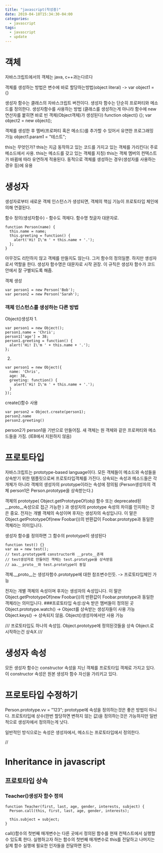 ```yaml
---
title: "javascript(작성중)"
date: 2019-04-18T15:34:30-04:00
categories:
  - javascript
tags:
  - javascript
  - update
---
```


# 객체

자바스크립트에서의 객체는 java, c++과는다르다

객체를 생성하는 방법은 변수에 바로 할당하는방법(object literal)
-> var object1 = {}

생성자 함수는 클래스의 자바스크립트 버전이다. 생성자 함수는 단순히 프로퍼티와 메소드를 정의한다.
생성자함수를 사용하는 방법 (클래스를 생성하는게 아니라 함수에 new 연산자를 붙히면 바로 빈 객체(Object객체)가 생성된다)
function object() {};
var object2 = new object();

객체를 생성한 후 멤버(프로퍼티 혹은 메소드)를 추가할 수 있어서 유연한 프로그래밍 가능
object1.param1 = "테스트";

this는 무엇인가?
this는 지금 동작하고 있는 코드를 가지고 있는 객체를 가리킨다( 주로 메소드에서 사용. this는 메소드를 갖고 있는 객체를 지칭)
this는 객체 멤버의 컨텍스트가 바뀜에 따라 유연하게 적용된다.
동적으로 객체를 생성하는 경우(생성자를 사용하는 경우 등)에 유용

# 생성자

생성자로부터 새로운 객체 인스턴스가 생성되면, 객체의 핵심 기능이 프로토타입 체인에 의해 연결된다.

함수 정의(생성자함수)  - 함수도 객체다.  함수명 첫글자 대문자로.
```
function Person(name) {
  this.name = name;
  this.greeting = function() {
    alert('Hi! I\'m ' + this.name + '.');
  };
}
```
아무것도 리턴하지 않고 객체를 만들지도 않는다. 그저 함수의 정의일뿐. 하지만 생성자로서 역할을 한다.
생성자 함수명은 대문자로 시작 권장. 이 규칙은 생성자 함수가 코드안에서 잘 구별되도록 해줌.

객체 생성
```
var person1 = new Person('Bob');
var person2 = new Person('Sarah');
```


### 객체 인스턴스를 생성하는 다른 방법

Object()생성자
1. 
```
var person1 = new Object();
person1.name = 'Chris';
person1['age'] = 38;
person1.greeting = function() {
  alert('Hi! I\'m ' + this.name + '.');
};
```
2.
```
var person1 = new Object({
  name: 'Chris',
  age: 38,
  greeting: function() {
    alert('Hi! I\'m ' + this.name + '.');
  }
});
```

create()함수 사용
```
var person2 = Object.create(person1);
person2.name
person2.greeting()
```
person2가 person1을 기반으로 만들어짐. 새 객체는 원 객체와 같은 프로퍼티와 메소드들을 가짐.
(IE8에서 지원하지 않음)

# 프로토타입

자바스크립트는 prototype-based language이다. 모든 객체들이 메소드와 속성들을 상속받기 위한 템플릿으로써 프로토타입객체를 가진다.
상속되는 속성과 메소드들은 각 개체가 아니라 객체의 생성자의 prototype이라는 속성에 정의됨
(Person생성자의 객체 person1은 Person.prototype을 상속받는다.)

객체의 prototype( Object.getPrototypeOf(obj) 함수 또는 deprecated된 __proto__속성으로 접근 가능한 ) 과
생성자의 prototype 속성의 차이를 인지하는 것은 중요.
전자는 개별 객체의 속성이며 후자는 생성자의 속성입니다. 이 말은 Object.getPrototypeOf(new Foobar())의 반환값이 Foobar.prototype과 동일한 객체라는 의미입니다.

생성자 함수를 정의하면 그 함수의 prototype이 생성된다
```
function test() {}
var aa = new test();
// test.prototype에 constructor와 __proto__존재
// test생성자로 만들어진 객체는 test.prototype을 상속받음
// aa.__proto__와 test.prototype이 동일
```
객체.__proto__는 생성자함수.prototype에 대한 참조변수인듯.
-> 프로토타입체인 가능

전자는 개별 객체의 속성이며 후자는 생성자의 속성입니다. 이 말은 Object.getPrototypeOf(new Foobar())의 반환값이 Foobar.prototype과 동일한 객체라는 의미입니다.
###프로토타입 속성:상속 받은 멤버들이 정의된 곳
Object.prototype.watch() -> Object를 상속받는 생성자들이 사용 가능
Object.keys() -> 상속되지 않음. Object()생성자에서만 사용 가능

///
프로토타입도 하나의 속성임.
Object.prototype에 정의된것들을 상속
Object.로 시작하는건 상속X
///

# 생성자 속성

모든 생성자 함수는 constructor 속성을 지닌 객체를 프로토타입 객체로 가지고 있다. 이 constructor 속성은 원본 생성자 함수 자신을 가리키고 있다.

# 프로토타입 수정하기

Person.prototype.vv = "123";
prototype에 속성을 정의하는것은 좋은 방법이 아니다.
프로토타입에 상수(한번 할당하면 변하지 않는 값)을 정의하는것은 가능하지만 일반적으로 생성자에서 정의하는게 낫다.

일반적인 방식으로는 속성은 생성자에서, 메소드는 프로토타입에서 정의한다. 


//
# Inheritance in javascript
## 프로토타입 상속

### Teacher()생성자 함수 정의
```
function Teacher(first, last, age, gender, interests, subject) {
  Person.call(this, first, last, age, gender, interests);

  this.subject = subject;
}
```
call()함수의 첫번째 매개변수는 다른 곳에서 정의된 함수를 현재 컨텍스트에서 실행할 수 있도록 한다. 실행하고자 하는 함수의 첫번째 매개변수로 this를 전달하고 나머지는 실제 함수 실행에 필요한 인자들을 전달하면 된다.




